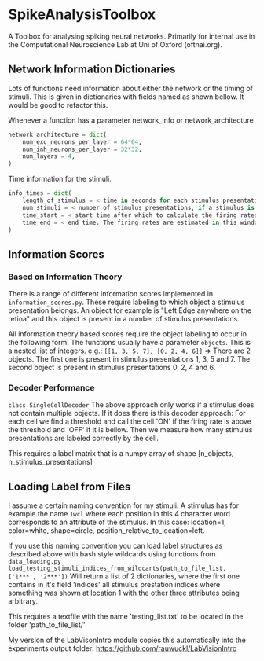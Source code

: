 # SpikeAnalysisToolbox
A Toolbox for analysing spiking neural networks. Primarily for internal use in the Computational Neuroscience Lab at Uni of Oxford (oftnai.org).

## Network Information Dictionaries
Lots of functions need information about either the network or the timing of stimuli. This is given in dictionaries with fields named as shown bellow.
It would be good to refactor this.

Whenever a function has a parameter network_info or network_architecture
```python
network_architecture = dict(
    num_exc_neurons_per_layer = 64*64,
    num_inh_neurons_per_layer = 32*32,
    num_layers = 4,
)
```

Time information for the stimuli.
```python
info_times = dict(
    length_of_stimulus = < time in seconds for each stimulus presentation, e.g. 2.0 >,
    num_stimuli = < number of stimulus presentations, if a stimulus is presented 10 times it counts as 10 presentations > ,
    time_start = < start time after which to calculate the firing rates, e.g. 1.5 >,
    time_end = < end time. The firing rates are estimated in this window since the network needs some time to settle >
)
```

## Information Scores
### Based on Information Theory
There is a range of different information scores implemented in `information_scores.py`. These require labeling to which object a stimulus presentation belongs.
An object for example is "Left Edge anywhere on the retina" and this object is present in a number of stimulus presentations.

All information theory based scores require the object labeling to occur in the following form:
The functions usually have a parameter `objects`. This is a nested list of integers. e.g.:
`[[1, 3, 5, 7], [0, 2, 4, 6]]`
=> There are 2 objects. The first one is present in stimulus presentations 1, 3, 5 and 7. The second object is present in stimulus presentations 0, 2, 4 and 6.


### Decoder Performance
`class SingleCellDecoder`
The above approach only works if a stimulus does not contain multiple objects. If it does there is this decoder approach:
For each cell we find a threshold and call the cell 'ON' if the firing rate is above the threshold and 'OFF' if it is bellow.
Then we measure how many stimulus presentations are labeled correctly by the cell.

This requires a label matrix that is a numpy array of shape [n_objects, n_stimulus_presentations]

## Loading Label from Files
I assume a certain naming convention for my stimuli:
A stimulus has for example the name `1wcl` where each position in this 4 character word corresponds to an attribute of the
stimulus. In this case: location=1, color=white, shape=circle, position_relative_to_location=left.

If you use this naming convention you can load label structures as described above with bash style wildcards using functions from `data_loading.py`
`load_testing_stimuli_indices_from_wildcarts(path_to_file_list, ['1***', '2***'])`
Will return a list of 2 dictionaries, where the first one contains in it's field 'indices' all stimulus prestation indices where something was shown at location 1 with the other three attributes being arbitrary.

This requires a textfile with the name 'testing_list.txt' to be located in the folder 'path_to_file_list/'

My version of the LabVisonIntro module copies this automatically into the experiments output folder: https://github.com/rauwuckl/LabVisionIntro